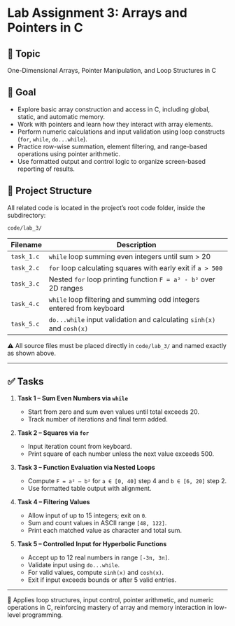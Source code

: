 # Lab Assignment 3: Arrays and Pointers in C

## 🎯 Topic

One-Dimensional Arrays, Pointer Manipulation, and Loop Structures in C  

## 📌 Goal

- Explore basic array construction and access in C, including global, static, and automatic memory.
- Work with pointers and learn how they interact with array elements.
- Perform numeric calculations and input validation using loop constructs (`for`, `while`, `do...while`).
- Practice row-wise summation, element filtering, and range-based operations using pointer arithmetic.
- Use formatted output and control logic to organize screen-based reporting of results.

## 📂 Project Structure

All related code is located in the project’s root code folder, inside the subdirectory:

```
code/lab_3/
```

<table>
  <thead>
    <tr>
      <th>Filename</th>
      <th>Description</th>
    </tr>
  </thead>
  <tbody>
    <tr>
      <td><code>task_1.c</code></td>
      <td><code>while</code> loop summing even integers until sum &gt; 20</td>
    </tr>
    <tr>
      <td><code>task_2.c</code></td>
      <td><code>for</code> loop calculating squares with early exit if <code>a &gt; 500</code></td>
    </tr>
    <tr>
      <td><code>task_3.c</code></td>
      <td>Nested <code>for</code> loop printing function <code>F = a² - b²</code> over 2D ranges</td>
    </tr>
    <tr>
      <td><code>task_4.c</code></td>
      <td><code>while</code> loop filtering and summing odd integers entered from keyboard</td>
    </tr>
    <tr>
      <td><code>task_5.c</code></td>
      <td><code>do...while</code> input validation and calculating <code>sinh(x)</code> and <code>cosh(x)</code></td>
    </tr>
  </tbody>
</table>

⚠️ All source files must be placed directly in `code/lab_3/` and named exactly as shown above.

---

## ✅ Tasks

1. **Task 1 – Sum Even Numbers via `while`**
   - Start from zero and sum even values until total exceeds 20.
   - Track number of iterations and final term added.

2. **Task 2 – Squares via `for`**
   - Input iteration count from keyboard.
   - Print square of each number unless the next value exceeds 500.

3. **Task 3 – Function Evaluation via Nested Loops**
   - Compute `F = a² – b²` for `a ∈ [0, 40]` step 4 and `b ∈ [6, 20]` step 2.
   - Use formatted table output with alignment.

4. **Task 4 – Filtering Values**
   - Allow input of up to 15 integers; exit on `0`.
   - Sum and count values in ASCII range `[48, 122]`.
   - Print each matched value as character and total sum.

5. **Task 5 – Controlled Input for Hyperbolic Functions**
   - Accept up to 12 real numbers in range `[-3π, 3π]`.
   - Validate input using `do...while`.
   - For valid values, compute `sinh(x)` and `cosh(x)`.
   - Exit if input exceeds bounds or after 5 valid entries.

---

📎 Applies loop structures, input control, pointer arithmetic, and numeric operations in C, reinforcing mastery of array and memory interaction in low-level programming.
